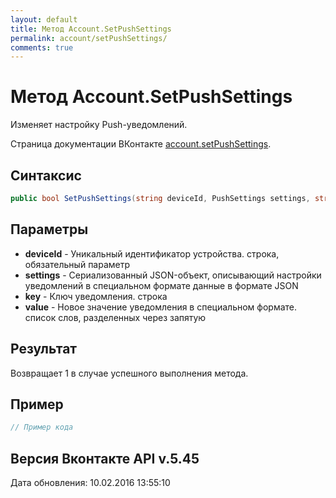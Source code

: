 ```yaml
---
layout: default
title: Метод Account.SetPushSettings
permalink: account/setPushSettings/
comments: true
---
```

# Метод Account.SetPushSettings
Изменяет настройку Push-уведомлений.

Страница документации ВКонтакте [account.setPushSettings](https://vk.com/dev/account.setPushSettings).
## Синтаксис
``` csharp
public bool SetPushSettings(string deviceId, PushSettings settings, string key, List<string> value)
```

## Параметры
+ **deviceId** - Уникальный идентификатор устройства. строка, обязательный параметр
+ **settings** - Сериализованный JSON-объект, описывающий настройки уведомлений в специальном формате данные в формате JSON
+ **key** - Ключ уведомления. строка
+ **value** - Новое значение уведомления в специальном формате. список слов, разделенных через запятую

## Результат
Возвращает 1 в случае успешного выполнения метода.

## Пример
``` csharp
// Пример кода
```

## Версия Вконтакте API v.5.45
Дата обновления: 10.02.2016 13:55:10
